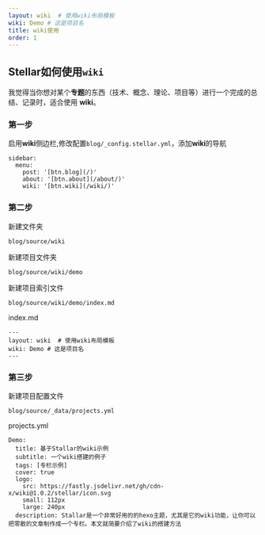 ```yaml
---
layout: wiki  # 使用wiki布局模板
wiki: Demo # 这是项目名
title: wiki使用
order: 1
---
```


## Stellar如何使用`wiki`

我觉得当你想对某个**专题**的东西（技术、概念、理论、项目等）进行一个完成的总结、记录时，适合使用 **wiki**。

### 第一步

启用**wiki**侧边栏,修改配置`blog/_config.stellar.yml`，添加**wiki**的导航

```
sidebar:
  menu:
    post: '[btn.blog](/)'
    about: '[btn.about](/about/)'
    wiki: '[btn.wiki](/wiki/)'
```

### 第二步

新建文件夹

```
blog/source/wiki
```

新建项目文件夹


```
blog/source/wiki/demo
```

新建项目索引文件

```
blog/source/wiki/demo/index.md
```

index.md

```
---
layout: wiki  # 使用wiki布局模板
wiki: Demo # 这是项目名
---
```

### 第三步

新建项目配置文件 

```
blog/source/_data/projects.yml
```

projects.yml

```
Demo:
  title: 基于Stallar的wiki示例
  subtitle: 一个wiki搭建的例子
  tags: [专栏示例]
  cover: true
  logo:
    src: https://fastly.jsdelivr.net/gh/cdn-x/wiki@1.0.2/stellar/icon.svg
    small: 112px
    large: 240px
  description: Stallar是一个非常好用的的hexo主题，尤其是它的wiki功能，让你可以把零散的文章制作成一个专栏。本文就简要介绍了wiki的搭建方法
```

